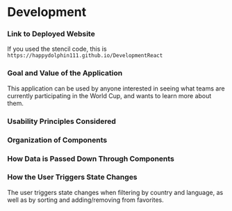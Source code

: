 # Development

### Link to Deployed Website

If you used the stencil code, this is `https://happydolphin111.github.io/DevelopmentReact`

### Goal and Value of the Application

This application can be used by anyone interested in seeing what teams are currently participating in the World Cup, and wants to learn more about them.

### Usability Principles Considered

### Organization of Components

### How Data is Passed Down Through Components

### How the User Triggers State Changes

The user triggers state changes when filtering by country and language, as well as by sorting and adding/removing from favorites.
